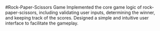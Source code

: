 #Rock-Paper-Scissors Game
Implemented the core game logic of rock-paper-scissors, including validating user inputs, determining the winner, and keeping track of the scores. Designed a simple and intuitive user interface to facilitate the gameplay.

